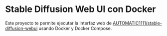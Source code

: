 # Stable Diffusion Web UI con Docker

Este proyecto te permite ejecutar la interfaz web de [AUTOMATIC1111/stable-diffusion-webui](https://github.com/AUTOMATIC1111/stable-diffusion-webui) usando Docker y Docker Compose.
